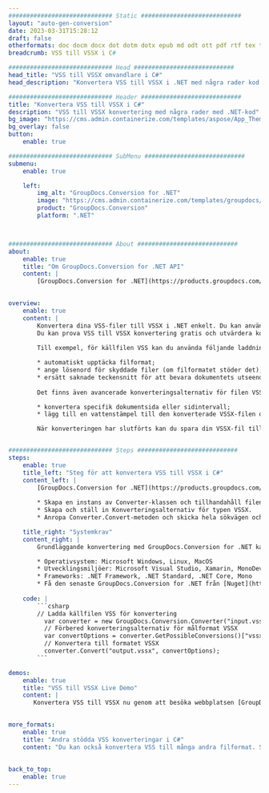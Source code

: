 ```yaml
---
############################# Static ############################
layout: "auto-gen-conversion"
date: 2023-03-31T15:28:12
draft: false
otherformats: doc docm docx dot dotm dotx epub md odt ott pdf rtf tex txt vdx vsdm vsdx vssm vssx vstm vstx vsx vtx xps
breadcrumb: VSS till VSSX i C#

############################# Head ############################
head_title: "VSS till VSSX omvandlare i C#"
head_description: "Konvertera VSS till VSSX i .NET med några rader kod. Använd GroupDocs Document Conversion API för att konvertera över 160 filformat."

############################# Header ############################
title: "Konvertera VSS till VSSX i C#"
description: "VSS till VSSX konvertering med några rader med .NET-kod"
bg_image: "https://cms.admin.containerize.com/templates/aspose/App_Themes/V3/images/bg/header1.png"
bg_overlay: false
button:
    enable: true

############################# SubMenu ############################
submenu:
    enable: true

    left:
        img_alt: "GroupDocs.Conversion for .NET"
        image: "https://cms.admin.containerize.com/templates/groupdocs/images/product-logos/90x90-noborder/groupdocs-conversion-net.png"
        product: "GroupDocs.Conversion"
        platform: ".NET"



############################# About ############################
about:
    enable: true
    title: "Om GroupDocs.Conversion for .NET API"
    content: |
        [GroupDocs.Conversion for .NET](https://products.groupdocs.com/conversion/net/) kan användas för att konvertera Microsoft Word, Excel, PowerPoint, PDF, Visio och andra format. GroupDocs.Conversion är ett fristående API som är lämpligt för back-end och interna system där hög prestanda krävs. Det beror inte på någon programvara som Microsoft eller Open Office.
    

overview:
    enable: true
    content: |
        Konvertera dina VSS-filer till VSSX i .NET enkelt. Du kan använda bara ett par C# kodrader i valfri plattform som du vill, som - Windows, Linux, macOS.
        Du kan prova VSS till VSSX konvertering gratis och utvärdera konverteringsresultatens kvalitet. Tillsammans med enkla filkonverteringsscenarier kan du prova mer avancerade alternativ för att ladda källfilen VSS och för att spara resultatet VSSX. 
        
        Till exempel, för källfilen VSS kan du använda följande laddningsalternativ:

        * automatiskt upptäcka filformat;
        * ange lösenord för skyddade filer (om filformatet stöder det);
        * ersätt saknade teckensnitt för att bevara dokumentets utseende.
        
        Det finns även avancerade konverteringsalternativ för filen VSSX:

        * konvertera specifik dokumentsida eller sidintervall;
        * lägg till en vattenstämpel till den konverterade VSSX-filen och många fler.

        När konverteringen har slutförts kan du spara din VSSX-fil till den lokala filsökvägen eller någon tredje parts lagring som FTP, Amazon S3, Google Drive, Dropbox etc. Observera - för att konvertera VSS till {{ TO}} det finns inget behov av någon ytterligare programvara installerad - som MS Office, Open Office, Adobe Acrobat Reader etc.


############################# Steps ############################
steps:
    enable: true
    title_left: "Steg för att konvertera VSS till VSSX i C#"
    content_left: |
        [GroupDocs.Conversion for .NET](https://products.groupdocs.com/conversion/net/) gör det enkelt för utvecklare att konvertera en VSS-fil till VSSX med några rader kod.
        
        * Skapa en instans av Converter-klassen och tillhandahåll filen VSS med den fullständiga sökvägen
        * Skapa och ställ in Konverteringsalternativ för typen VSSX.
        * Anropa Converter.Convert-metoden och skicka hela sökvägen och formatet (VSSX) som en parameter

    title_right: "Systemkrav"
    content_right: |
        Grundläggande konvertering med GroupDocs.Conversion for .NET kan göras med bara några enkla steg. Våra API:er stöds på alla större plattformar och operativsystem. Innan du kör koden nedan, se till att du har följande förutsättningar installerade på ditt system.

        * Operativsystem: Microsoft Windows, Linux, MacOS
        * Utvecklingsmiljöer: Microsoft Visual Studio, Xamarin, MonoDevelop
        * Frameworks: .NET Framework, .NET Standard, .NET Core, Mono
        * Få den senaste GroupDocs.Conversion for .NET från [Nuget](https://www.nuget.org/packages/groupdocs.conversion)
         
    code: |
        ```csharp    
        // Ladda källfilen VSS för konvertering
          var converter = new GroupDocs.Conversion.Converter("input.vss");
          // Förbered konverteringsalternativ för målformat VSSX
          var convertOptions = converter.GetPossibleConversions()["vssx"].ConvertOptions;
          // Konvertera till formatet VSSX
          converter.Convert("output.vssx", convertOptions);
        ```

demos:
    enable: true
    title: "VSS till VSSX Live Demo"
    content: |
       Konvertera VSS till VSSX nu genom att besöka webbplatsen [GroupDocs.Conversion App](https://products.groupdocs.app/conversion/family). Onlinedemo har följande fördelar
          

more_formats:
    enable: true
    title: "Andra stödda VSS konverteringar i C#"
    content: "Du kan också konvertera VSS till många andra filformat. Se listan nedan."
       
       
back_to_top:
    enable: true
---
```

